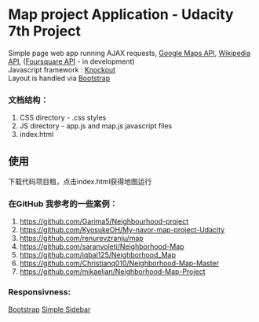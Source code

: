 # Map project Application - Udacity 7th Project
Simple page web app running AJAX requests, [Google Maps API](https://developers.google.com/maps/documentation/javascript/), [Wikipedia API](https://www.mediawiki.org/wiki/API:Main_page), ([Foursquare API](https://developer.foursquare.com/docs/) - in development)</br>
Javascript framework : [Knockout](http://knockoutjs.com/)</br>
Layout is handled via [Bootstrap](http://getbootstrap.com/)


### 文档结构：
1. CSS directory - .css styles
2. JS directory - app.js and map.js javascript files
3. index.html

## 使用
下载代码项目租，点击index.html获得地图运行



### 在GitHub 我参考的一些案例：
1. https://github.com/Garima5/Neighbourhood-project
2. https://github.com/KyosukeOH/My-navor-map-project-Udacity
3. https://github.com/renurevzranju/map
4. https://github.com/saranvoleti/Neighborhood-Map
5. https://github.com/iqbal125/Neighborhood_Map
6. https://github.com/Christianq010/Neighborhood-Map-Master
7. https://github.com/mikaeljan/Neighborhood-Map-Project


### Responsivness:
[Bootstrap](http://getbootstrap.com/)
[Simple Sidebar](https://blackrockdigital.github.io/startbootstrap-simple-sidebar/)
